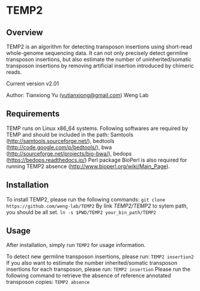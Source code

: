 TEMP2
=====

## Overview
TEMP2 is an algorithm for detecting transposon insertions using short-read whole-genome sequencing data. It can not only precisely detect germline transposon insertions, but also estimate the number of uninherited/somatic transposon insertions by removing artificial insertion introduced by chimeric reads.

Current version v2.01

Author: Tianxiong Yu (yutianxiong@gmail.com) Weng Lab

## Requirements
TEMP runs on Linux x86_64 systems. 
Following softwares are required by TEMP and should be included in the path:
Samtools (http://samtools.sourceforge.net/),
bedtools (http://code.google.com/p/bedtools/),
bwa (http://sourceforge.net/projects/bio-bwa/),
bedops (https://bedops.readthedocs.io/)
Perl package BioPerl is also required for running TEMP2 absence (http://www.bioperl.org/wiki/Main_Page).

## Installation
To install TEMP2, please run the following commands:
`git clone https://github.com/weng-lab/TEMP2`
By link *TEMP2/TEMP2* to sytem path, you should be all set.
`ln -s $PWD/TEMP2 your_bin_path/TEMP2`

## Usage
After installation, simply run `TEMP2` for usage information.

To detect new germline transposon insertions, please run:
`TEMP2 insertion2`
If you also want to estimate the number inherited/somatic transposon insertions for each transposon, please run:
`TEMP2 insertion`
Please run the following command to retrieve the absence of reference annotated transposon copies:
`TEMP2 absence`
